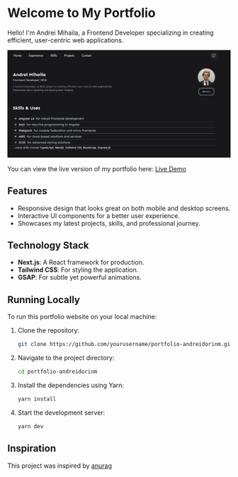 # Welcome to My Portfolio

Hello! I'm Andrei Mihaila, a Frontend Developer specializing in creating efficient, user-centric web applications.

![Portfolio Demo](./public/assests/demo.png)

You can view the live version of my portfolio here: [Live Demo](https://andreidorinm.com)

## Features

- Responsive design that looks great on both mobile and desktop screens.
- Interactive UI components for a better user experience.
- Showcases my latest projects, skills, and professional journey.

## Technology Stack

- **Next.js**: A React framework for production.
- **Tailwind CSS**: For styling the application.
- **GSAP**: For subtle yet powerful animations.

## Running Locally

To run this portfolio website on your local machine:

1. Clone the repository:
   ```bash
   git clone https://github.com/yourusername/portfolio-andreidorinm.git

2. Navigate to the project directory:
    ```bash
    cd portfolio-andreidorinm

3. Install the dependencies using Yarn:
    ```bash
    yarn install

4. Start the development server:
    ```bash
    yarn dev

## Inspiration

This project was inspired by [anurag](#)

